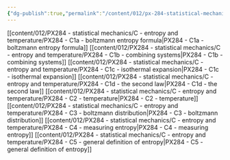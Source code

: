 ```yaml
---
{"dg-publish":true,"permalink":"/content/012/px-284-statistical-mechanics/c-entropy-and-temperature/c-entropy-and-temperature/","noteIcon":"1","created":"2024-11-25T10:50:32.000+00:00","updated":"2024-12-23T20:55:37.509+00:00"}
---
```


[[content/012/PX284 - statistical mechanics/C - entropy and temperature/PX284 - C1a - boltzmann entropy formula\|PX284 - C1a - boltzmann entropy formula]]
[[content/012/PX284 - statistical mechanics/C - entropy and temperature/PX284 - C1b - combining systems\|PX284 - C1b - combining systems]]
[[content/012/PX284 - statistical mechanics/C - entropy and temperature/PX284 - C1c - isothermal expansion\|PX284 - C1c - isothermal expansion]]
[[content/012/PX284 - statistical mechanics/C - entropy and temperature/PX284 - C1d - the second law\|PX284 - C1d - the second law]]
[[content/012/PX284 - statistical mechanics/C - entropy and temperature/PX284 - C2 - temperature\|PX284 - C2 - temperature]]
[[content/012/PX284 - statistical mechanics/C - entropy and temperature/PX284 - C3 - boltzmann distribution\|PX284 - C3 - boltzmann distribution]]
[[content/012/PX284 - statistical mechanics/C - entropy and temperature/PX284 - C4 - measuring entropy\|PX284 - C4 - measuring entropy]]
[[content/012/PX284 - statistical mechanics/C - entropy and temperature/PX284 - C5 - general definition of entropy\|PX284 - C5 - general definition of entropy]]
